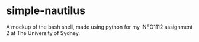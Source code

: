 # simple-nautilus
A mockup of the bash shell, made using python for my INFO1112 assignment 2 at The University of Sydney.
